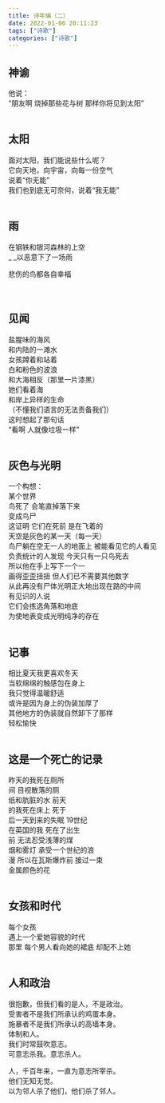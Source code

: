 ```yaml
---
title: 诗年编（二）
date: 2022-01-06 20:11:23
tags: ["诗歌"]
categories: ["诗歌"]
---
```

## 神谕
他说：<br>
“朋友啊 烧掉那些花与树
那样你将见到太阳”
<br/>
<br/>

## 太阳

面对太阳，我们能说些什么呢？<br>
它向天地，向宇宙，向每一份空气<br>
说着“你无能”<br>
我们也到底无可奈何，说着“我无能”
<br/>
<br/>

## 雨
在钢铁和银河森林的上空<br>
\_ \_以恶意下了一场雨<br>

悲伤的鸟都各自幸福<br>
<br/>
<br/>

## 见闻
盐腥味的海风<br>和内陆的一滩水<br>
女孩蹲着和站着<br>
白和粉色的波浪<br>
和大海相反（那里一片漆黑）<br>
她们看着海<br>
和岸上异样的生命<br>
（不懂我们语言的无法责备我们）<br>
这时想起了那句话<br>
“看啊 人就像垃圾一样”
<br/>
<br/>

## 灰色与光明
一个构想：<br>
某个世界<br>
鸟死了 会笔直掉落下来<br>
变成鸟尸<br>
这证明 它们在死前 是在飞着的<br>
天空是灰色的某一天（每一天）<br>
鸟尸躺在空无一人的地面上 被能看见它的人看见<br>
负责统计的人发现 今天只有一只鸟死去<br>
所以他在手上写下一个一<br>
画得歪歪扭扭 但人们已不需要其他数字<br>
从此再没有尸体光明正大地出现在路的中间<br>
有见识的人说<br>
它们会拣选角落和地底<br>
为使地表变成光明纯净的存在
<br/>
<br/>

## 记事
相比夏天我更喜欢冬天<br>
当软绵绵的触感包在身上<br>
我只觉得温暖舒适<br>
或许是因为身上的伪装加厚了<br>
其他地方的伪装就自然卸下了那样<br>
轻松愉快
<br/>
<br/>

## 这是一个死亡的记录
昨天的我死在厕所<br>
间 目视散落的厕<br>
纸和肮脏的水 前天<br>
的我死在床上 死于<br>
后一天到来的失眠 19世纪<br>
在英国的我 死在了出生<br>
前 无法忍受浅薄的煤<br>
烟和雾灯 承受一个世纪的浪<br>
漫 所以在瓦斯爆炸前 接过一束<br>
金属颜色的花
<br/>
<br/>

## 女孩和时代
每个女孩<br>
遇上一个爱她容貌的时代<br>
那里 每个男人看向她的裙底 却配不上她
<br/>
<br/>

## 人和政治
很抱歉，但我们看的是人，不是政治。<br>
受害者不是我们所承认的鸡蛋本身。<br>
施暴者不是我们所承认的高墙本身。<br>
体制和人。<br>
我们时常鼓吹意志。<br>
可意志杀我。意志杀人。<br>

人，千百年来，一直为意志所宰杀。<br>
他们无知无觉。<br>
以为邻人杀了他们，他们杀了邻人。<br>
<br/>
<br/>
